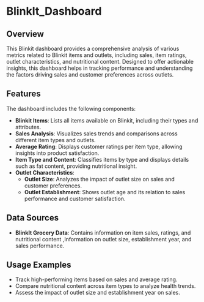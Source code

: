 # BlinkIt_Dashboard

## Overview
This Blinkit dashboard provides a comprehensive analysis of various metrics related to Blinkit items and outlets, including sales, item ratings, outlet characteristics, and nutritional content. 
Designed to offer actionable insights, this dashboard helps in tracking performance and understanding the factors driving sales and customer preferences across outlets.

## Features
The dashboard includes the following components:
- **Blinkit Items**: Lists all items available on Blinkit, including their types and attributes.
- **Sales Analysis**: Visualizes sales trends and comparisons across different item types and outlets.
- **Average Rating**: Displays customer ratings per item type, allowing insights into product satisfaction.
- **Item Type and Content**: Classifies items by type and displays details such as fat content, providing nutritional insight.
- **Outlet Characteristics**:
  - **Outlet Size**: Analyzes the impact of outlet size on sales and customer preferences.
  - **Outlet Establishment**: Shows outlet age and its relation to sales performance and customer satisfaction.

## Data Sources
- **BlinkIt Grocery Data**: Contains information on item sales, ratings, and nutritional content ,Information on outlet size, establishment year, and sales performance.

## Usage Examples
- Track high-performing items based on sales and average rating.
- Compare nutritional content across item types to analyze health trends.
- Assess the impact of outlet size and establishment year on sales.
